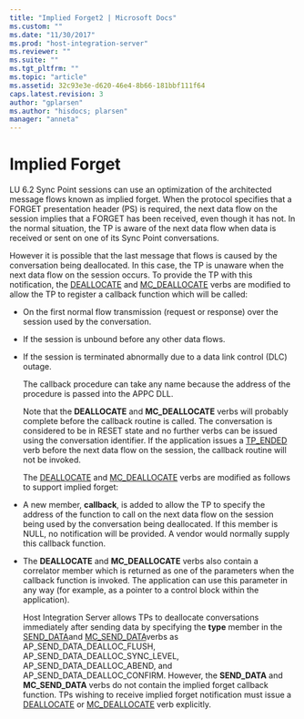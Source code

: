 ```yaml
---
title: "Implied Forget2 | Microsoft Docs"
ms.custom: ""
ms.date: "11/30/2017"
ms.prod: "host-integration-server"
ms.reviewer: ""
ms.suite: ""
ms.tgt_pltfrm: ""
ms.topic: "article"
ms.assetid: 32c93e3e-d620-46e4-8b66-181bbf111f64
caps.latest.revision: 3
author: "gplarsen"
ms.author: "hisdocs; plarsen"
manager: "anneta"
---
```

# Implied Forget
LU 6.2 Sync Point sessions can use an optimization of the architected message flows known as implied forget. When the protocol specifies that a FORGET presentation header (PS) is required, the next data flow on the session implies that a FORGET has been received, even though it has not. In the normal situation, the TP is aware of the next data flow when data is received or sent on one of its Sync Point conversations.  
  
 However it is possible that the last message that flows is caused by the conversation being deallocated. In this case, the TP is unaware when the next data flow on the session occurs. To provide the TP with this notification, the [DEALLOCATE](./deallocate2.md) and [MC_DEALLOCATE](./mc-deallocate2.md) verbs are modified to allow the TP to register a callback function which will be called:  
  
- On the first normal flow transmission (request or response) over the session used by the conversation.  
  
- If the session is unbound before any other data flows.  
  
- If the session is terminated abnormally due to a data link control (DLC) outage.  
  
  The callback procedure can take any name because the address of the procedure is passed into the APPC DLL.  
  
  Note that the **DEALLOCATE** and **MC_DEALLOCATE** verbs will probably complete before the callback routine is called. The conversation is considered to be in RESET state and no further verbs can be issued using the conversation identifier. If the application issues a [TP_ENDED](./tp-ended1.md) verb before the next data flow on the session, the callback routine will not be invoked.  
  
  The [DEALLOCATE](./deallocate2.md) and [MC_DEALLOCATE](./mc-deallocate2.md) verbs are modified as follows to support implied forget:  
  
- A new member, **callback**, is added to allow the TP to specify the address of the function to call on the next data flow on the session being used by the conversation being deallocated. If this member is NULL, no notification will be provided. A vendor would normally supply this callback function.  
  
- The **DEALLOCATE** and **MC_DEALLOCATE** verbs also contain a correlator member which is returned as one of the parameters when the callback function is invoked. The application can use this parameter in any way (for example, as a pointer to a control block within the application).  
  
  Host Integration Server allows TPs to deallocate conversations immediately after sending data by specifying the **type** member in the [SEND_DATA](./send-data1.md)and [MC_SEND_DATA](./mc-send-data1.md)verbs as AP_SEND_DATA_DEALLOC_FLUSH, AP_SEND_DATA_DEALLOC_SYNC_LEVEL, AP_SEND_DATA_DEALLOC_ABEND, and AP_SEND_DATA_DEALLOC_CONFIRM. However, the **SEND_DATA** and **MC_SEND_DATA** verbs do not contain the implied forget callback function. TPs wishing to receive implied forget notification must issue a [DEALLOCATE](./deallocate2.md) or [MC_DEALLOCATE](./mc-deallocate2.md) verb explicitly.